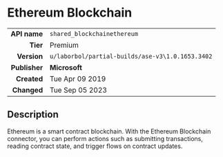 # Ethereum Blockchain
| | |
|-:|-|
|**API name**|`shared_blockchainethereum`|
|**Tier**|Premium|
|**Version**|`u/laborbol/partial-builds/ase-v3\1.0.1653.3402`|
|**Publisher**|**Microsoft**|
|**Created**|Tue Apr 09 2019|
|**Changed**|Tue Sep 05 2023|

## Description
Ethereum is a smart contract blockchain. With the Ethereum Blockchain connector, you can perform actions such as submitting transactions, reading contract state, and trigger flows on contract updates.

